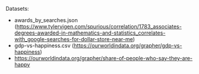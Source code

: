 
Datasets:
 - awards_by_searches.json (https://www.tylervigen.com/spurious/correlation/1783_associates-degrees-awarded-in-mathematics-and-statistics_correlates-with_google-searches-for-dollar-store-near-me)
 - gdp-vs-happiness.csv (https://ourworldindata.org/grapher/gdp-vs-happiness)
 - https://ourworldindata.org/grapher/share-of-people-who-say-they-are-happy